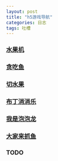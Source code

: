 ```yaml
---
layout: post
title: "h5游戏导航"
categories: 日志
tags: 吐槽
---
```


### [水果机](http://www.h5god.com/game/bestgame/ncdj/)
### [贪吃鱼](http://www.h5god.com/game/bestgame/HungryFish/)
### [切水果](http://www.h5god.com/taobao/jipinqieshuiguo)
### [布丁消消乐](http://www.h5god.com/taobao/budingdalu/)
### [我是泡泡龙](http://www.h5god.com/game/bestgame/paopaolong/)
### [大家来抓鱼](http://www.h5god.com/game/bestgame/PolarFishing/)
### TODO
